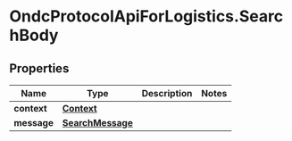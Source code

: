 # OndcProtocolApiForLogistics.SearchBody

## Properties
Name | Type | Description | Notes
------------ | ------------- | ------------- | -------------
**context** | [**Context**](Context.md) |  | 
**message** | [**SearchMessage**](SearchMessage.md) |  | 
